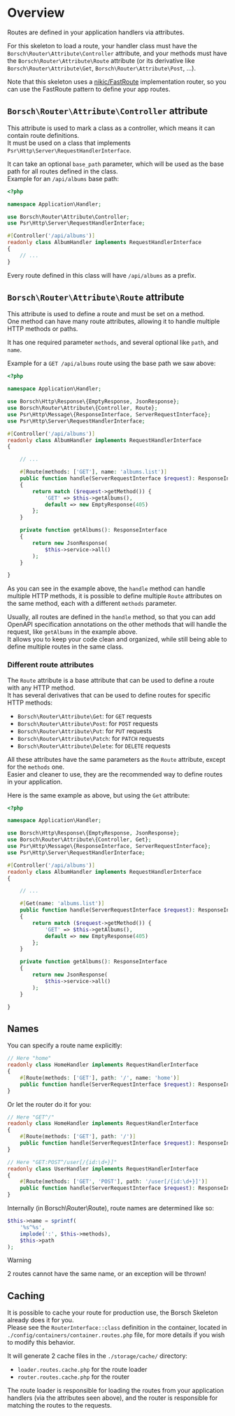 # Overview

Routes are defined in your application handlers via attributes.

For this skeleton to load a route, your handler class must have the `Borsch\Router\Attribute\Controller` attribute, and
your methods must have the `Borsch\Router\Attribute\Route` attribute (or its derivative like
`Borsch\Router\Attribute\Get`, `Borsch\Router\Attribute\Post`, ...).

Note that this skeleton uses a [nikic/FastRoute](https://github.com/nikic/FastRoute) implementation router, so you can
use the FastRoute pattern to define your app routes.

## `Borsch\Router\Attribute\Controller` attribute

This attribute is used to mark a class as a controller, which means it can contain route definitions.  
It must be used on a class that implements `Psr\Http\Server\RequestHandlerInterface`.

It can take an optional `base_path` parameter, which will be used as the base path for all routes defined in the class.  
Example for an `/api/albums` base path:

```php
<?php

namespace Application\Handler;

use Borsch\Router\Attribute\Controller;
use Psr\Http\Server\RequestHandlerInterface;

#[Controller('/api/albums')]
readonly class AlbumHandler implements RequestHandlerInterface
{
    // ...
}
```

Every route defined in this class will have `/api/albums` as a prefix.

## `Borsch\Router\Attribute\Route` attribute

This attribute is used to define a route and must be set on a method.  
One method can have many route attributes, allowing it to handle multiple HTTP methods or paths.

It has one required parameter `methods`, and several optional like `path`, and `name`.

Example for a `GET /api/albums` route using the base path we saw above:

```php
<?php

namespace Application\Handler;

use Borsch\Http\Response\{EmptyResponse, JsonResponse};
use Borsch\Router\Attribute\{Controller, Route};
use Psr\Http\Message\{ResponseInterface, ServerRequestInterface};
use Psr\Http\Server\RequestHandlerInterface;

#[Controller('/api/albums')]
readonly class AlbumHandler implements RequestHandlerInterface
{

    // ...

    #[Route(methods: ['GET'], name: 'albums.list')]
    public function handle(ServerRequestInterface $request): ResponseInterface
    {
        return match ($request->getMethod()) {
            'GET' => $this->getAlbums(),
            default => new EmptyResponse(405)
        };
    }

    private function getAlbums(): ResponseInterface
    {
        return new JsonResponse(
            $this->service->all()
        );
    }

}
```

As you can see in the example above, the `handle` method can handle multiple HTTP methods, it is possible to define 
multiple `Route` attributes on the same method, each with a different `methods` parameter.

Usually, all routes are defined in the `handle` method, so that you can add OpenAPI specification annotations on the
other methods that will handle the request, like `getAlbums` in the example above.  
It allows you to keep your code clean and organized, while still being able to define multiple routes in the same class.

### Different route attributes

The `Route` attribute is a base attribute that can be used to define a route with any HTTP method.  
It has several derivatives that can be used to define routes for specific HTTP methods:

- `Borsch\Router\Attribute\Get`: for `GET` requests
- `Borsch\Router\Attribute\Post`: for `POST` requests
- `Borsch\Router\Attribute\Put`: for `PUT` requests
- `Borsch\Router\Attribute\Patch`: for `PATCH` requests
- `Borsch\Router\Attribute\Delete`: for `DELETE` requests

All these attributes have the same parameters as the `Route` attribute, except for the `methods` one.  
Easier and cleaner to use, they are the recommended way to define routes in your application.

Here is the same example as above, but using the `Get` attribute:

```php
<?php

namespace Application\Handler;

use Borsch\Http\Response\{EmptyResponse, JsonResponse};
use Borsch\Router\Attribute\{Controller, Get};
use Psr\Http\Message\{ResponseInterface, ServerRequestInterface};
use Psr\Http\Server\RequestHandlerInterface;

#[Controller('/api/albums')]
readonly class AlbumHandler implements RequestHandlerInterface
{

    // ...

    #[Get(name: 'albums.list')]
    public function handle(ServerRequestInterface $request): ResponseInterface
    {
        return match ($request->getMethod()) {
            'GET' => $this->getAlbums(),
            default => new EmptyResponse(405)
        };
    }

    private function getAlbums(): ResponseInterface
    {
        return new JsonResponse(
            $this->service->all()
        );
    }

}
```

## Names

You can specify a route name explicitly:

```php
// Here "home"
readonly class HomeHandler implements RequestHandlerInterface
{
    #[Route(methods: ['GET'], path: '/', name: 'home')]
    public function handle(ServerRequestInterface $request): ResponseInterface {}
}
```

Or let the router do it for you:

```php
// Here "GET^/"
readonly class HomeHandler implements RequestHandlerInterface
{
    #[Route(methods: ['GET'], path: '/')]
    public function handle(ServerRequestInterface $request): ResponseInterface {}
}

// Here "GET:POST^/user[/{id:\d+}]"
readonly class UserHandler implements RequestHandlerInterface
{
    #[Route(methods: ['GET', 'POST'], path: '/user[/{id:\d+}]')]
    public function handle(ServerRequestInterface $request): ResponseInterface {}
}
```

Internally (in Borsch\Router\Route), route names are determined like so:

```php
$this->name = sprintf(
    '%s^%s',
    implode(':', $this->methods),
    $this->path
);
```

> [!WARNING]
> 2 routes cannot have the same name, or an exception will be thrown!

## Caching

It is possible to cache your route for production use, the Borsch Skeleton already does it for you.  
Please see the `RouterInterface::class` definition in the container, located in
`./config/containers/container.routes.php` file, for more details if you wish to modify this behavior.

It will generate 2 cache files in the `./storage/cache/` directory:
- `loader.routes.cache.php` for the route loader
- `router.routes.cache.php` for the router

The route loader is responsible for loading the routes from your application handlers (via the attributes seen above),
and the router is responsible for matching the routes to the requests.
